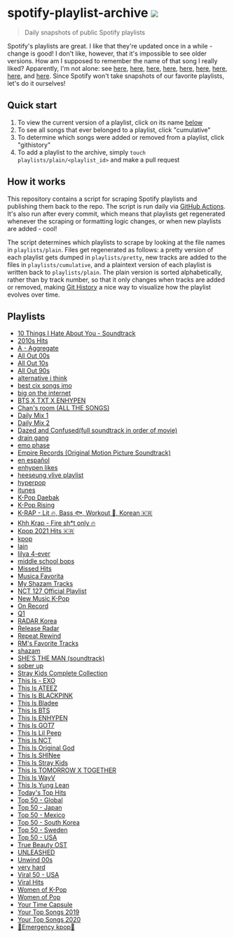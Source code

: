 # spotify-playlist-archive [![](https://github.com/tg-z/spotify-playlist-archive/actions/workflows/main.yml/badge.svg)](https://github.com/tg-z/spotify-playlist-archive/actions/workflows/main.yml)

> Daily snapshots of public Spotify playlists

Spotify's playlists are great. I like that they're updated once in a while -
change is good! I don't like, however, that it's impossible to see older
versions. How am I supposed to remember the name of that song I really liked?
Apparently, I'm not alone: see
[here](https://community.spotify.com/t5/Content-Questions/View-previous-versions-of-playlists/td-p/4400750),
[here](https://community.spotify.com/t5/Accounts/A-playlist-was-modified-Can-I-get-the-old-songs-back/td-p/1001889),
[here](https://community.spotify.com/t5/Content-Questions/Seeing-an-old-version-of-a-playlist/td-p/1318739),
[here](https://community.spotify.com/t5/Other-Partners-Web-Player-etc/Playlists-Is-there-any-way-to-recover-previous-versions-of-a/td-p/4726831),
[here](https://community.spotify.com/t5/Desktop-Mac/Find-Songs-of-old-versions-of-Spotify-Playlists/td-p/998504),
[here](https://community.spotify.com/t5/Closed-Ideas/Playlist-Versioning-History/idi-p/1133819),
[here](https://community.spotify.com/t5/Closed-Ideas/Playlist-History-Versioning/idi-p/1346418),
[here](https://community.spotify.com/t5/Closed-Ideas/Playlists-Playlist-History/idi-p/1816799),
and [here](https://community.spotify.com/t5/Live-Ideas/Playlists-Edit-History/idi-p/4573743).
Since Spotify won't take snapshots of our favorite playlists, let's do it ourselves!

## Quick start

1. To view the current version of a playlist, click on its name [below](https://github.com/mackorone/spotify-playlist-archive#playlists)
1. To see all songs that ever belonged to a playlist, click "cumulative"
1. To determine which songs were added or removed from a playlist, click "githistory"
1. To add a playlist to the archive, simply `touch playlists/plain/<playlist_id>` and make a pull request

## How it works

This repository contains a script for scraping Spotify playlists and publishing
them back to the repo. The script is run daily via
[GitHub Actions](https://github.com/mackorone/spotify-playlist-archive/actions/workflows/main.yml).
It's also run after every commit, which means that playlists get regenerated
whenever the scraping or formatting logic changes, or when new playlists are
added - cool!

The script determines which playlists to scrape by looking at the file names in
`playlists/plain`. Files get regenerated as follows: a pretty version of each
playlist gets dumped in `playlists/pretty`, new tracks are added to the
files in `playlists/cumulative`, and a plaintext version of each playlist is
written back to `playlists/plain`. The plain version is sorted alphabetically,
rather than by track number, so that it only changes when tracks are added or
removed, making [Git History](https://githistory.xyz/) a nice way to visualize
how the playlist evolves over time.

## Playlists

- [10 Things I Hate About You - Soundtrack](/playlists/pretty/10%20Things%20I%20Hate%20About%20You%20-%20Soundtrack.md)
- [2010s Hits](/playlists/pretty/2010s%20Hits.md)
- [A - Aggregate](/playlists/pretty/A%20-%20Aggregate.md)
- [All Out 00s](/playlists/pretty/All%20Out%2000s.md)
- [All Out 10s](/playlists/pretty/All%20Out%2010s.md)
- [All Out 90s](/playlists/pretty/All%20Out%2090s.md)
- [alternative i think](/playlists/pretty/alternative%20i%20think.md)
- [best cix songs imo](/playlists/pretty/best%20cix%20songs%20imo.md)
- [big on the internet](/playlists/pretty/big%20on%20the%20internet.md)
- [BTS X TXT X ENHYPEN](/playlists/pretty/BTS%20X%20TXT%20X%20ENHYPEN.md)
- [Chan's room (ALL THE SONGS)](/playlists/pretty/Chan's%20room%20(ALL%20THE%20SONGS).md)
- [Daily Mix 1](/playlists/pretty/Daily%20Mix%201.md)
- [Daily Mix 2](/playlists/pretty/Daily%20Mix%202.md)
- [Dazed and Confused(full soundtrack in order of movie)](/playlists/pretty/Dazed%20and%20Confused(full%20soundtrack%20in%20order%20of%20movie).md)
- [drain gang](/playlists/pretty/drain%20gang.md)
- [emo phase](/playlists/pretty/emo%20phase.md)
- [Empire Records (Original Motion Picture Soundtrack)](/playlists/pretty/Empire%20Records%20(Original%20Motion%20Picture%20Soundtrack).md)
- [en español](/playlists/pretty/en%20español.md)
- [enhypen likes](/playlists/pretty/enhypen%20likes.md)
- [heeseung vlive playlist](/playlists/pretty/heeseung%20vlive%20playlist.md)
- [hyperpop](/playlists/pretty/hyperpop.md)
- [itunes](/playlists/pretty/itunes.md)
- [K-Pop Daebak](/playlists/pretty/K-Pop%20Daebak.md)
- [K-Pop Rising](/playlists/pretty/K-Pop%20Rising.md)
- [K-RAP - Lit 🔥, Bass 🐟,  Workout 💪, Korean 🇰🇷](/playlists/pretty/K-RAP%20-%20Lit%20🔥,%20Bass%20🐟,%20%20Workout%20💪,%20Korean%20🇰🇷.md)
- [Khh Krap - Fire sh*t only 🔥](/playlists/pretty/Khh%20Krap%20-%20Fire%20sh*t%20only%20🔥.md)
- [Kpop 2021 Hits 🇰🇷](/playlists/pretty/Kpop%202021%20Hits%20🇰🇷.md)
- [kpop](/playlists/pretty/kpop.md)
- [lain](/playlists/pretty/lain.md)
- [lilya 4-ever](/playlists/pretty/lilya%204-ever.md)
- [middle school bops](/playlists/pretty/middle%20school%20bops.md)
- [Missed Hits](/playlists/pretty/Missed%20Hits.md)
- [Musica Favorita](/playlists/pretty/Musica%20Favorita.md)
- [My Shazam Tracks](/playlists/pretty/My%20Shazam%20Tracks.md)
- [NCT 127 Official Playlist](/playlists/pretty/NCT%20127%20Official%20Playlist.md)
- [New Music K-Pop](/playlists/pretty/New%20Music%20K-Pop.md)
- [On Record](/playlists/pretty/On%20Record.md)
- [Q1](/playlists/pretty/Q1.md)
- [RADAR Korea](/playlists/pretty/RADAR%20Korea.md)
- [Release Radar](/playlists/pretty/Release%20Radar.md)
- [Repeat Rewind](/playlists/pretty/Repeat%20Rewind.md)
- [RM's Favorite Tracks](/playlists/pretty/RM's%20Favorite%20Tracks.md)
- [shazam](/playlists/pretty/shazam.md)
- [SHE'S THE MAN (soundtrack)](/playlists/pretty/SHE'S%20THE%20MAN%20(soundtrack).md)
- [sober up](/playlists/pretty/sober%20up.md)
- [Stray Kids Complete Collection](/playlists/pretty/Stray%20Kids%20Complete%20Collection.md)
- [This Is - EXO](/playlists/pretty/This%20Is%20-%20EXO.md)
- [This Is ATEEZ](/playlists/pretty/This%20Is%20ATEEZ.md)
- [This Is BLACKPINK](/playlists/pretty/This%20Is%20BLACKPINK.md)
- [This Is Bladee](/playlists/pretty/This%20Is%20Bladee.md)
- [This Is BTS](/playlists/pretty/This%20Is%20BTS.md)
- [This Is ENHYPEN](/playlists/pretty/This%20Is%20ENHYPEN.md)
- [This Is GOT7](/playlists/pretty/This%20Is%20GOT7.md)
- [This Is Lil Peep](/playlists/pretty/This%20Is%20Lil%20Peep.md)
- [This Is NCT](/playlists/pretty/This%20Is%20NCT.md)
- [This Is Original God](/playlists/pretty/This%20Is%20Original%20God.md)
- [This Is SHINee](/playlists/pretty/This%20Is%20SHINee.md)
- [This Is Stray Kids](/playlists/pretty/This%20Is%20Stray%20Kids.md)
- [This Is TOMORROW X TOGETHER](/playlists/pretty/This%20Is%20TOMORROW%20X%20TOGETHER.md)
- [This Is WayV](/playlists/pretty/This%20Is%20WayV.md)
- [This Is Yung Lean](/playlists/pretty/This%20Is%20Yung%20Lean.md)
- [Today's Top Hits](/playlists/pretty/Today's%20Top%20Hits.md)
- [Top 50 - Global](/playlists/pretty/Top%2050%20-%20Global.md)
- [Top 50 - Japan](/playlists/pretty/Top%2050%20-%20Japan.md)
- [Top 50 - Mexico](/playlists/pretty/Top%2050%20-%20Mexico.md)
- [Top 50 - South Korea](/playlists/pretty/Top%2050%20-%20South%20Korea.md)
- [Top 50 - Sweden](/playlists/pretty/Top%2050%20-%20Sweden.md)
- [Top 50 - USA](/playlists/pretty/Top%2050%20-%20USA.md)
- [True Beauty OST](/playlists/pretty/True%20Beauty%20OST.md)
- [UNLEASHED](/playlists/pretty/UNLEASHED.md)
- [Unwind 00s](/playlists/pretty/Unwind%2000s.md)
- [very hard](/playlists/pretty/very%20hard.md)
- [Viral 50 - USA](/playlists/pretty/Viral%2050%20-%20USA.md)
- [Viral Hits](/playlists/pretty/Viral%20Hits.md)
- [Women of K-Pop](/playlists/pretty/Women%20of%20K-Pop.md)
- [Women of Pop](/playlists/pretty/Women%20of%20Pop.md)
- [Your Time Capsule](/playlists/pretty/Your%20Time%20Capsule.md)
- [Your Top Songs 2019](/playlists/pretty/Your%20Top%20Songs%202019.md)
- [Your Top Songs 2020](/playlists/pretty/Your%20Top%20Songs%202020.md)
- [🚨Emergency kpop🚨](/playlists/pretty/🚨Emergency%20kpop🚨.md)
